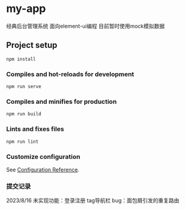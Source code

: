 # my-app
经典后台管理系统
面向element-ui编程
目前暂时使用mock模拟数据

## Project setup
```
npm install
```

### Compiles and hot-reloads for development
```
npm run serve
```

### Compiles and minifies for production
```
npm run build
```

### Lints and fixes files
```
npm run lint
```

### Customize configuration
See [Configuration Reference](https://cli.vuejs.org/config/).


### 提交记录
2023/8/16 
未实现功能：登录注册 tag导航栏
bug：面包屑引发的重复路由